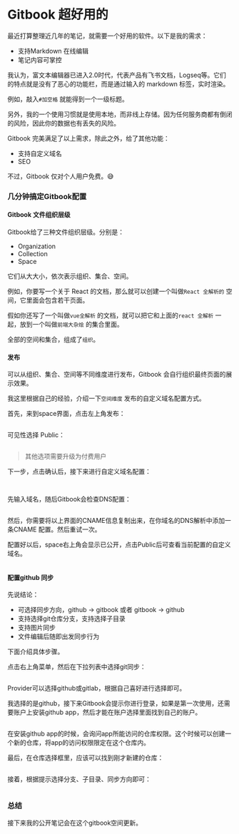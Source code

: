 # Gitbook 超好用的

最近打算整理近几年的笔记，就需要一个好用的软件。以下是我的需求：

* 支持Markdown 在线编辑
* 笔记内容可掌控

我认为，富文本编辑器已进入2.0时代，代表产品有飞书文档，Logseq等。它们的特点就是没有了恶心的功能栏，而是通过输入的 markdown 标签，实时渲染。

例如，敲入`#加空格` 就能得到一个一级标题。

&#x20;另外，我的一个使用习惯就是使用本地，而非线上存储。因为任何服务商都有倒闭的风险，因此你的数据也有丢失的风险。

Gitbook 完美满足了以上需求，除此之外，给了其他功能：

* 支持自定义域名
* SEO

不过，Gitbook 仅对个人用户免费。😅

### 几分钟搞定Gitbook配置

#### Gitbook 文件组织层级

Gitbook给了三种文件组织层级。分别是：

* Organization
* Collection
* Space

它们从大大小，依次表示组织、集合、空间。

例如，你要写一个关于 React 的文档，那么就可以创建一个叫做`React 全解析的` 空间，它里面会包含若干页面。

假如你还写了一个叫做`vue全解析` 的文档，就可以把它和上面的`react 全解析` 一起，放到一个叫做`前端大杂烩` 的集合里面。

全部的空间和集合，组成了`组织`。

#### 发布

可以从组织、集合、空间等不同维度进行发布，Gitbook 会自行组织最终页面的展示效果。

我这里根据自己的经验，介绍一下`空间维度` 发布的自定义域名配置方式。

首先，来到space界面，点击左上角发布：

<figure><img src=".gitbook/assets/image (5).png" alt=""><figcaption></figcaption></figure>

可见性选择 Public：

<figure><img src=".gitbook/assets/image (1) (1).png" alt=""><figcaption></figcaption></figure>

> 其他选项需要升级为付费用户

下一步，点击确认后，接下来进行自定义域名配置：

<figure><img src=".gitbook/assets/image (4).png" alt=""><figcaption></figcaption></figure>

<figure><img src=".gitbook/assets/image (4) (1).png" alt=""><figcaption></figcaption></figure>

先输入域名，随后Gitbook会检查DNS配置：

<figure><img src=".gitbook/assets/image (3) (1).png" alt=""><figcaption></figcaption></figure>

然后，你需要将以上界面的CNAME信息复制出来，在你域名的DNS解析中添加一条CNAME 配置。然后重试一次。

配置好以后，space右上角会显示已公开，点击Public后可查看当前配置的自定义域名。

<figure><img src=".gitbook/assets/image (2) (1).png" alt=""><figcaption></figcaption></figure>

#### 配置github 同步

先说结论：

* 可选择同步方向，github -> gitbook 或者 gitbook -> github
* 支持选择git仓库分支，支持选择子目录
* 支持图片同步
* 文件编辑后随即出发同步行为

下面介绍具体步骤。

点击右上角菜单，然后在下拉列表中选择git同步：

<figure><img src=".gitbook/assets/image.png" alt=""><figcaption></figcaption></figure>

Provider可以选择github或gitlab，根据自己喜好进行选择即可。

我选择的是github，接下来Gitbook会提示你进行登录，如果是第一次使用，还需要账户上安装github app，然后才能在账户选择里面找到自己的账户。

<figure><img src=".gitbook/assets/image (3).png" alt=""><figcaption></figcaption></figure>

在安装github app的时候，会询问app所能访问的仓库权限。这个时候可以创建一个新的仓库，将app的访问权限限定在这个仓库内。

最后，在仓库选择框里，应该可以找到刚才新建的仓库：

<figure><img src=".gitbook/assets/image (7).png" alt=""><figcaption></figcaption></figure>

接着，根据提示选择分支、子目录、同步方向即可：

<figure><img src=".gitbook/assets/image (8).png" alt=""><figcaption></figcaption></figure>

### 总结

接下来我的公开笔记会在这个gitbook空间更新。
